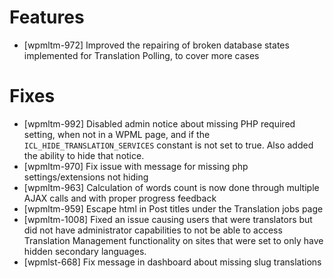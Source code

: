 # Features
* [wpmltm-972] Improved the repairing of broken database states implemented for Translation Polling, to cover more cases

# Fixes
* [wpmltm-992] Disabled admin notice about missing PHP required setting, when not in a WPML page, and if the `ICL_HIDE_TRANSLATION_SERVICES` constant is not set to true. Also added the ability to hide that notice.
* [wpmltm-970] Fix issue with message for missing php settings/extensions not hiding
* [wpmltm-963] Calculation of words count is now done through multiple AJAX calls and with proper progress feedback
* [wpmltm-959] Escape html in Post titles under the Translation jobs page
* [wpmltm-1008] Fixed an issue causing users that were translators but did not have administrator capabilities to not be able to access Translation Management functionality on sites that were set to only have hidden secondary languages.
* [wpmlst-668] Fix message in dashboard about missing slug translations